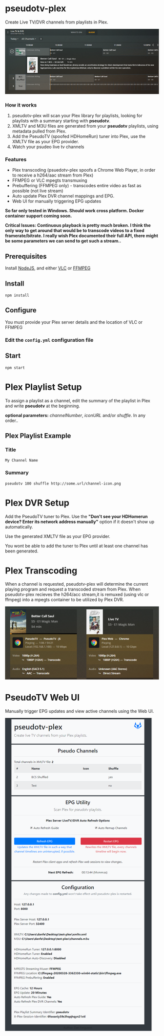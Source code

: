 # pseudotv-plex

Create Live TV/DVR channels from playlists in Plex.

![DVR Guide](docs/guide.png)

### How it works

1. pseudotv-plex will scan your Plex library for playlists, looking for playlists with a summary starting with **pseudotv**.
2. XMLTV and M3U files are generated from your **pseudotv** playlists, using metadata pulled from Plex.
3. Add the PseudoTV (spoofed HDHomeRun) tuner into Plex, use the XMLTV file as your EPG provider.
4. Watch your psudeo live tv channels

### Features

- Plex transcoding (psuedotv-plex spoofs a Chrome Web Player, in order to receive a h264/aac stream from Plex)
- FFMPEG or VLC mpegts transmuxing
- Prebuffering (FFMPEG only) - transcodes entire video as fast as possible (not live stream)
- Auto update Plex DVR channel mappings and EPG.
- Web UI for manually triggering EPG updates

**So far only tested in Windows. Should work cross platform. Docker container support coming soon.**

**Critical Issues: Continuous playback is pretty much broken. I think the only way to get around that would be to transcode videos to a fixed framerate/bitrate. I really wish Plex documented their full API, there might be some parameters we can send to get such a stream..**

## Prerequisites

Install [NodeJS](https://nodejs.org/), and either [VLC](https://www.videolan.org/vlc/) or [FFMPEG](https://www.ffmpeg.org/)

## Install
```
npm install
```

## Configure

You must provide your Plex server details and the location of VLC or FFMPEG

### Edit the **`config.yml`** configuration file

## Start
```
npm start
```

# Plex Playlist Setup

To assign a playlist as a channel, edit the summary of the playlist in Plex and write **pseudotv** at the beginning.

**optional parameters:** *channelNumber*, *iconURL* and/or *shuffle*. In any order..

## Plex Playlist Example
### Title
```
My Channel Name
```
### Summary
```
pseudotv 100 shuffle http://some.url/channel-icon.png
```

# Plex DVR Setup

Add the PseudoTV tuner to Plex. Use the **"Don't see your HDHomerun device? Enter its network address manually"** option if it doesn't show up automatically.

Use the generated XMLTV file as your EPG provider.

You wont be able to add the tuner to Plex until at least one channel has been generated.

# Plex Transcoding
When a channel is requested, pseudotv-plex will determine the current playing program and request a transcoded stream from Plex. When pseudotv-plex recieves the h264/acc stream,it is remuxed (using vlc or ffmpeg) into a mpegts container to be utilized by Plex DVR.

![DVR Guide](docs/transcode.png)

# PseudoTV Web UI

Manually trigger EPG updates and view active channels using the Web UI.

![DVR Guide](docs/pseudotv.png)